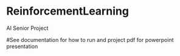 # ReinforcementLearning
AI Senior Project


#See documentation for how to run and project pdf for powerpoint presentation
